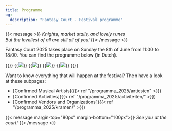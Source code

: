 ```yaml
---
title: Programme
og:
  description: "Fantasy Court - Festival programme"
---
```

{{< message >}}
 _Knights, market stalls, and lovely tunes_  \
_But the loveliest of all are still all of you!_
{{< /message >}}

Fantasy Court 2025 takes place on Sunday the 8th of June from 11:00 to 18:00. You can find the programme below (in Dutch).


{{<gallery class="content-gallery" height="610">}}
  {{<image src="/images/2025/programma/programma1_en.png" >}}
  {{<image src="/images/2025/programma/programma2_en.png" >}}
  {{<image src="/images/2025/programma/programma3_en.png" >}}
  {{<image src="/images/2025/programma/programma4_en.png" >}}
{{</gallery >}}

Want to know everything that will happen at the festival? Then have a look at these subpages:
* [Confirmed Musical Artists]({{< ref "/programma_2025/artiesten" >}})
* [Confirmed Activities]({{< ref "/programma_2025/activiteiten/" >}})
* [Confirmed Vendors and Organizations]({{< ref "/programma_2025/kramen/" >}})

{{< message margin-top="80px" margin-bottom="100px">}}
_See you at the court!_
{{< /message >}}
